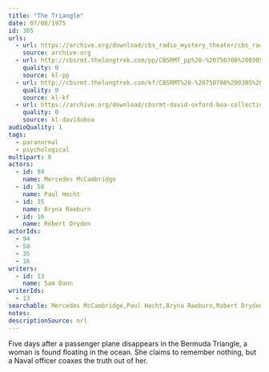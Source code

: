 ```yaml
---
title: "The Triangle"
date: 07/08/1975
id: 305
urls: 
  - url: https://archive.org/download/cbs_radio_mystery_theater/cbs_radio_mystery_theater-0301-0350.zip/cbs_radio_mystery_theater-0301-0350%2Fcbsrmt_0305_the_triangle.mp3
    source: archive-org
  - url: http://cbsrmt.thelongtrek.com/pp/CBSRMT_pp%20-%20750708%200305%20The%20Triangle.mp3
    quality: 0
    source: kl-pp
  - url: http://cbsrmt.thelongtrek.com/kf/CBSRMT%20-%20750708%200305%20The%20Triangle_kf.mp3
    quality: 0
    source: kl-kf
  - url: https://archive.org/download/cbsrmt-david-oxford-boa-collection/CBSRMT-750708-0305-The-Triangle-(64-44)_kf-{BoA}.mp3
    quality: 0
    source: kl-davidoboa
audioQuality: 1
tags: 
  - paranormal
  - psychological
multipart: 0
actors:  
  - id: 94
    name: Mercedes McCambridge  
  - id: 58
    name: Paul Hecht  
  - id: 35
    name: Bryna Raeburn  
  - id: 16
    name: Robert Dryden
actorIds:  
  - 94  
  - 58  
  - 35  
  - 16
writers:  
  - id: 13
    name: Sam Dann
writerIds:  
  - 13
searchable: Mercedes McCambridge,Paul Hecht,Bryna Raeburn,Robert Dryden Sam Dann
notes: 
descriptionSource: nrl
---
```

Five days after a passenger plane disappears in the Bermuda Triangle, a woman is found floating in the ocean. She claims to remember nothing, but a Naval officer coaxes the truth out of her.